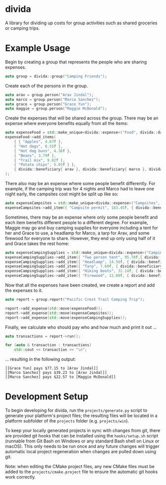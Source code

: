 divida
======

A library for dividing up costs for group activities such as shared groceries or camping trips.

Example Usage
=============

 Begin by creating a group that represents the people who are sharing expenses.
```cpp
auto group = divida::group("Camping Friends");
```

Create each of the persons in the group.
```cpp
auto arav = group.person("Arav Jindal");
auto marco = group.person("Marco Sanchez");
auto grace = group.person("Grace Yun");
auto maggie = group.person("Maggie McDonald");
```

Create the expenses that will be shared across the group. There may be an expense where everyone benefits equally from all the items: 
```cpp
auto expenseFood = std::make_unique<divida::expense>("Food", divida::date::create(12, 7, 2009), grace);
expenseFood->add_items(
    { { "Apples", 4.67f },
    { "Hot dogs", 8.55f },
    { "Hot dog buns", 4.36f },
    { "Beans", 3.79f },
    { "Trail mix", 9.82f },
    { "Potato chips", 5.03f } },
    { divida::beneficiary{ arav }, divida::beneficiary{ marco }, divida::beneficiary{ grace }, divida::beneficiary{ maggie } }
);
```

There also may be an expense where some people benefit differently. For example, if the camping trip was for 4 nights and Marco had to leave one night early, the campsites cost might be split up like so:
```cpp
auto expenseCampsites = std::make_unique<divida::expense>("Campsites", divida::date::create(13, 7, 2009), arav);
expenseCampsites->add_item({ "Campsite permit", 183.45f, { divida::beneficiary{ arav, 4.0f }, divida::beneficiary{ marco, 3.0f }, divida::beneficiary{ grace, 4.0f }, divida::beneficiary{ maggie, 4.0f } } });
```

Sometimes, there may be an expense where only some people benefit and each item benefits different people to a different degree. For example, Maggie may go and buy camping supplies for everyone including a tent for her and Grace to use, a headlamp for Marco, a tarp for Arav, and some firewood for everyone to share. However, they end up only using half of it and Grace takes the rest home:
```cpp
auto expenseCampingSupplies = std::make_unique<divida::expense>("Camping supplies", divida::date::create(10, 7, 2009), maggie);
expenseCampingSupplies->add_item({ "Two person tent", 95.78f,{ divida::beneficiary{ maggie }, divida::beneficiary{ grace } } });
expenseCampingSupplies->add_item({ "Headlamp", 14.56f, { divida::beneficiary{ marco } } });
expenseCampingSupplies->add_item({ "Tarp", 7.60f, { divida::beneficiary{ arav } } });
expenseCampingSupplies->add_item({ "Hiking boots", 32.14f, { divida::beneficiary{ maggie } } });
expenseCampingSupplies->add_item({ "Firewood", 12.00f, { divida::beneficiary{ arav }, divida::beneficiary{ marco }, divida::beneficiary{ grace, 5.0 }, divida::beneficiary{ maggie } } });
```

Now that all the expenses have been created, we create a report and add the expenses to it.
```cpp
auto report = group.report("Pacific Crest Trail Camping Trip");

report->add_expense(std::move(expenseFood));
report->add_expense(std::move(expenseCampsites));
report->add_expense(std::move(expenseCampingSupplies));
```

Finally, we calculate who should pay who and how much and print it out ...
```cpp
auto transactions = report->run();

for (auto & transaction : transactions)
    std::cout << transaction << "\n";
```

... resulting in the following output:
```
[[Grace Yun] pays $77.15 to [Arav Jindal]]
[[Marco Sanchez] pays $39.23 to [Arav Jindal]]
[[Marco Sanchez] pays $22.57 to [Maggie McDonald]]
```

Development Setup
=================

To begin developing for divida, run the `projects/generate.py` script to generate your platform's project files; the resulting files will be located in a platform subfolder of the `projects` folder (e.g. `projects/win`).

To keep your locally generated projects in sync with changes from git, there are provided git hooks that can be installed using the `hooks/setup.sh` script (runnable from Git Bash on Windows or any standard Bash shell on Linux or macOS). This only needs to be run once and any future changes will trigger automatic local project regeneration when changes are pulled down using git.

Note: when editing the CMake project files, any new CMake files must be added to the `projects/cmake.project` file to ensure the automatic git hooks work correctly.
